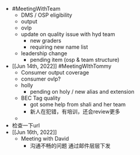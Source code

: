 - #MeetingWithTeam
	- DMS / OSP eligibility
	- output
	- ovlp
	- update on quality issue with hyd team
		- new graders
		- requiring new name list
	- leadership change
		- pending item (osp & team structure)
- [[Jun 14th, 2022]] #MeetingWIthTommy
	- Consumer output coverage
	- consumer ovlp?
	- holly
		- pending on holy / new alias and extension
	- BEC Tag quality
		- got some help from shali and her team
		- 新人在犯错，有培训，还会review更多
	-
- 检查一下url
- [[Jun 16th, 2022]]
	- Meeting with David
		- 沟通不畅的问题 通过邮件层层下发
